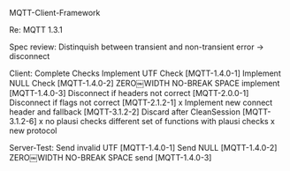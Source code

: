 MQTT-Client-Framework

Re: MQTT 1.3.1

Spec review:
	Distinquish between transient and non-transient error -> disconnect

Client:
	Complete Checks
	Implement UTF Check [MQTT-1.4.0-1]
	Implement NULL Check [MQTT-1.4.0-2]
	ZERO￼WIDTH NO-BREAK SPACE implement [MQTT-1.4.0-3]
	Disconnect if headers not correct [MQTT-2.0.0-1]
	Disconnect if flags not correct [MQTT-2.1.2-1]
x	Implement new connect header and fallback [MQTT-3.1.2-2]
	Discard after CleanSession [MQTT-3.1.2-6]
x	no plausi checks
	different set of functions with plausi checks
x	new protocol

Server-Test:
	Send invalid UTF [MQTT-1.4.0-1]
	Send NULL [MQTT-1.4.0-2]
	ZERO￼WIDTH NO-BREAK SPACE send [MQTT-1.4.0-3]
	

